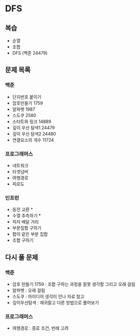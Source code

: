 # DFS

## 복습
- 순열
- 조합
- DFS (백준 24479)

## 문제 목록
### 백준
- 단지번호 붙이기 
- 암호만들기 1759
- 알파벳 1987
- 스도쿠 2580
- 스타트와 링크 14889
- 깊이 우선 탐색1 24479
- 깊이 우선 탐색2 24480
- 연결요소의 개수 11724

### 프로그래머스
- 네트워크
- 타겟넘버
- 여행경로
- 피로도

### 인프런
- 동전 교환 *
- 수열 추측하기 *
- 피자 배달 거리 
- 부분집합 구하기 
- 합이 같은 부분 집합 
- 조합 구하기

## 다시 풀 문제
### 백준
- 암호 만들기 1759 : 조합 구하는 과정을 잘못 생각함 그리고 오래 걸림
- 알파벳 : 오래 걸림
- 스도쿠 : 아이디어 생각이 안나 자료 참고
- 깊이우선탐색 : 재귀말고 다른 방법으로 풀어보기
### 프로그래머스
- 여행경로 : 종료 조건, 반례 고려